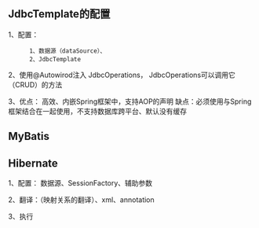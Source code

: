 ## JdbcTemplate的配置

1、配置： 
         
          1、数据源（dataSource）、
          2、JdbcTemplate  
2、使用@Autowirod注入 JdbcOperations，
   JdbcOperations可以调用它（CRUD）的方法
   
3、优点： 高效、内嵌Spring框架中，支持AOP的声明
   缺点：必须使用与Spring框架结合在一起使用，不支持数据库跨平台、默认没有缓存
   
   
## MyBatis



## Hibernate
    
   1、配置： 数据源、SessionFactory、辅助参数
   
   2、翻译：（映射关系的翻译）、xml、annotation
   
   3、执行